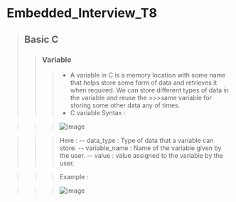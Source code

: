 # Embedded_Interview_T8
>## Basic C
>>### Variable
>>>- A variable in C is a memory location with some name that helps store some form of data and retrieves it when required. We can store different types of data in the variable and reuse the >>>same variable for storing some other data any of times.
>>>- C variable Syntax :
 
>>> ![image](https://github.com/ManhPhung/Embedded_Interview_T8/assets/141265486/0b753701-24b9-4ae3-bfab-c350b2c7c29f)
  
>>>Here :
>>>    -- data_type : Type of data that a variable can store.
>>>    -- variable_name : Name of the variable given by the user.
>>>    -- value : value assigned to the variable by the user.

>>>Example :

>>>![image](https://github.com/ManhPhung/Embedded_Interview_T8/assets/141265486/46458048-918c-43f9-8018-a2a722cc151c)

